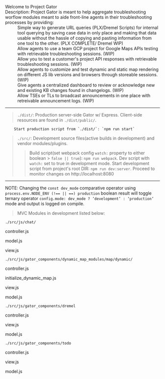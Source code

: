 <dl>Welcome to Project Gator


<dt>  Description: Project Gator is meant to help aggregate troubleshooting worflow modules meant to aide front-line agents in their troubleshooting processes by providing:</dt>

<dd> Simple way to generate URL queries (PLX/Dremel Scripts) for internal tool querying by saving case data in only place and making that data usable without the hassle of copying and pasting information from one tool to the other. (PLX COMPLETE/ Dremel WIP) </dd>
    <dd> Allow agents to use a team GCP project for Google Maps APIs testing with retrievable troubleshooting sessions. (WIP) </dd>
    <dd> Allow you to test a customer's project API responses with retrievable troubleshooting sessions. (WIP) </dd>
    <dd> Allow agents to customize and test dynamic and static map rendering on different JS lib versions and browsers through storeable sessions. (WIP) </dd>
    <dd> Give agents a centralized dashboard to review or acknowledge new and existing KB changes found in changelogs. (WIP) </dd>
    <dd> Allow TSEs or TLs to broadcast announcements in one place with retreivable announcement logs. (WIP) </dd>
</dl>

***

>`./dist/`:  Production server-side Gator w/ Express. Client-side resources are found in `./dist/public/`.


        Start production script from `./dist/`: `npm run start` 

>`./src/`: Development source files(active builds in development) and vendor modules/plugins. 
 >> Build script(set webpack config `watch:` property to either boolean > `false || true`): `npm run webpack`. 
 >> Dev script with `watch:` set to true in development mode. 
 >> Start development script from project's root DIR: `npm run dev:server`.
 >> Proceed to monitor changes on http://localhost:8080

 
***

NOTE: Changing the `const dev_mode` comparative operator using `process.env.NODE_ENV (!== || ==) production` boolean result will toggle ternary operator `config.mode: dev_mode ? ’development’ : ‘production’` mode and output is logged on compile.  


> MVC Modules in development listed below:



`./src/js/chat/`

controller.js

model.js

view.js


`./src/js/gator_components/dynamic_map_modules/map/dynamic/`

controller.js

initialize_dynamic_map.js

view.js

model.js


`./src/js/gator_components/dremel`

controller.js

view.js

model.js


`./src/js/gator_components/todo`

controller.js

view.js

model.js